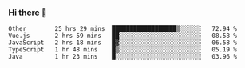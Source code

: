 ### Hi there 👋

<!--
**Hundeklemmen/Hundeklemmen** is a ✨ _special_ ✨ repository because its `README.md` (this file) appears on your GitHub profile.

Here are some ideas to get you started:

- 🔭 I’m currently working on ...
- 🌱 I’m currently learning ...
- 👯 I’m looking to collaborate on ...
- 🤔 I’m looking for help with ...
- 💬 Ask me about ...
- 📫 How to reach me: ...
- 😄 Pronouns: ...
- ⚡ Fun fact: ...
-->
<!--START_SECTION:waka-->
```text
Other        25 hrs 29 mins  ██████████████████▒░░░░░░   72.94 % 
Vue.js       2 hrs 59 mins   ██░░░░░░░░░░░░░░░░░░░░░░░   08.58 % 
JavaScript   2 hrs 18 mins   █▓░░░░░░░░░░░░░░░░░░░░░░░   06.58 % 
TypeScript   1 hr 48 mins    █▒░░░░░░░░░░░░░░░░░░░░░░░   05.19 % 
Java         1 hr 23 mins    █░░░░░░░░░░░░░░░░░░░░░░░░   03.96 % 
```
<!--END_SECTION:waka-->

